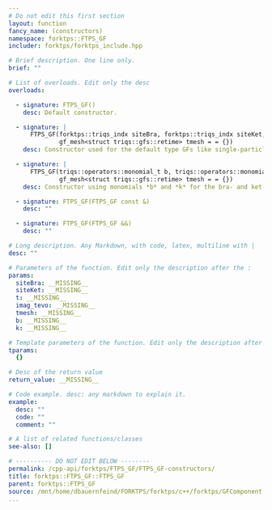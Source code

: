```yaml
---
# Do not edit this first section
layout: function
fancy_name: (constructors)
namespace: forktps::FTPS_GF
includer: forktps/forktps_include.hpp

# Brief description. One line only.
brief: ""

# List of overloads. Edit only the desc
overloads:

  - signature: FTPS_GF()
    desc: Default constructor.

  - signature: |
      FTPS_GF(forktps::triqs_indx siteBra, forktps::triqs_indx siteKet, enum forktps::GFtype t, bool imag_tevo,
              gf_mesh<struct triqs::gfs::retime> tmesh = = {})
    desc: Constructor used for the default type GFs like single-particle or density-density

  - signature: |
      FTPS_GF(triqs::operators::monomial_t b, triqs::operators::monomial_t k, bool imag_tevo,
              gf_mesh<struct triqs::gfs::retime> tmesh = = {})
    desc: Constructor using monomials *b* and *k* for the bra- and ket-vector.

  - signature: FTPS_GF(FTPS_GF const &)
    desc: ""

  - signature: FTPS_GF(FTPS_GF &&)
    desc: ""

# Long description. Any Markdown, with code, latex, multiline with |
desc: ""

# Parameters of the function. Edit only the description after the :
params:
  siteBra: __MISSING__
  siteKet: __MISSING__
  t: __MISSING__
  imag_tevo: __MISSING__
  tmesh: __MISSING__
  b: __MISSING__
  k: __MISSING__

# Template parameters of the function. Edit only the description after the :
tparams:
  {}

# Desc of the return value
return_value: __MISSING__

# Code example. desc: any markdown to explain it.
example:
  desc: ""
  code: ""
  comment: ""

# A list of related functions/classes
see-also: []

# ---------- DO NOT EDIT BELOW --------
permalink: /cpp-api/forktps/FTPS_GF/FTPS_GF-constructors/
title: forktps::FTPS_GF::FTPS_GF
parent: forktps::FTPS_GF
source: /mnt/home/dbauernfeind/FORKTPS/forktps/c++/forktps/GFComponent.hpp
...
```


